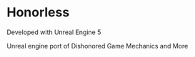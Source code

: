 # Honorless

Developed with Unreal Engine 5

Unreal engine port of Dishonored Game Mechanics and More
